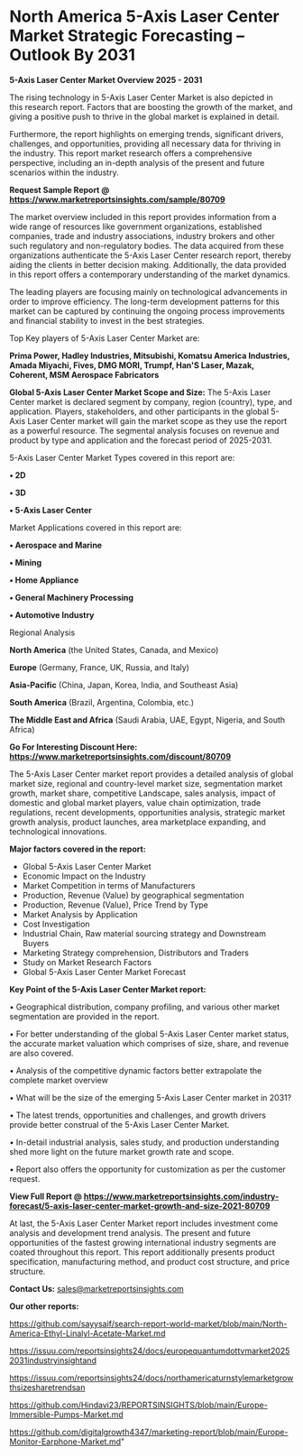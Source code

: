# North America 5-Axis Laser Center Market Strategic Forecasting – Outlook By 2031

<Strong> 5-Axis Laser Center Market Overview 2025 - 2031</strong>

The rising technology in 5-Axis Laser Center Market is also depicted in this research report. Factors that are boosting the growth of the market, and giving a positive push to thrive in the global market is explained in detail.

Furthermore, the report highlights on emerging trends, significant drivers, challenges, and opportunities, providing all necessary data for thriving in the industry. This report market research offers a comprehensive perspective, including an in-depth analysis of the present and future scenarios within the industry.

<strong>Request Sample Report @ <a href=https://www.marketreportsinsights.com/sample/80709>https://www.marketreportsinsights.com/sample/80709</a></strong>

The market overview included in this report provides information from a wide range of resources like government organizations, established companies, trade and industry associations, industry brokers and other such regulatory and non-regulatory bodies. The data acquired from these organizations authenticate the 5-Axis Laser Center research report, thereby aiding the clients in better decision making. Additionally, the data provided in this report offers a contemporary understanding of the market dynamics.

The leading players are focusing mainly on technological advancements in order to improve efficiency. The long-term development patterns for this market can be captured by continuing the ongoing process improvements and financial stability to invest in the best strategies.

Top Key players of 5-Axis Laser Center Market are:

<strong>Prima Power, Hadley Industries, Mitsubishi, Komatsu America Industries, Amada Miyachi, Fives, DMG MORI, Trumpf, Han'S Laser, Mazak, Coherent, MSM Aerospace Fabricators</strong>

<strong><b>Global 5-Axis Laser Center Market Scope and Size:</b></strong>
The 5-Axis Laser Center market is declared segment by company, region (country), type, and application. Players, stakeholders, and other participants in the global 5-Axis Laser Center market will gain the market scope as they use the report as a powerful resource. The segmental analysis focuses on revenue and product by type and application and the forecast period of 2025-2031.

5-Axis Laser Center Market Types covered in this report are:

<strong>• 2D

• 3D

• 5-Axis Laser Center</strong>

Market Applications covered in this report are:

<strong>• Aerospace and Marine

• Mining

• Home Appliance

• General Machinery Processing

• Automotive Industry</strong> 

Regional Analysis

<strong>North America</strong> (the United States, Canada, and Mexico)

<strong>Europe</strong> (Germany, France, UK, Russia, and Italy)

<strong>Asia-Pacific</strong> (China, Japan, Korea, India, and Southeast Asia)

<strong>South America</strong> (Brazil, Argentina, Colombia, etc.)

<strong>The Middle East and Africa</strong> (Saudi Arabia, UAE, Egypt, Nigeria, and South Africa)

<strong>Go For Interesting Discount Here: <a href=https://www.marketreportsinsights.com/discount/80709>https://www.marketreportsinsights.com/discount/80709</a></strong>

The 5-Axis Laser Center market report provides a detailed analysis of global market size, regional and country-level market size, segmentation market growth, market share, competitive Landscape, sales analysis, impact of domestic and global market players, value chain optimization, trade regulations, recent developments, opportunities analysis, strategic market growth analysis, product launches, area marketplace expanding, and technological innovations.

<strong><b>Major factors covered in the report:</b></strong>
<ul>
  <li>Global 5-Axis Laser Center Market </li>
  <li>Economic Impact on the Industry</li>
  <li>Market Competition in terms of Manufacturers</li>
  <li>Production, Revenue (Value) by geographical segmentation</li>
  <li>Production, Revenue (Value), Price Trend by Type</li>
  <li>Market Analysis by Application</li>
  <li>Cost Investigation</li>
  <li>Industrial Chain, Raw material sourcing strategy and Downstream Buyers</li>
  <li>Marketing Strategy comprehension, Distributors and Traders</li>
  <li>Study on Market Research Factors</li>
  <li>Global 5-Axis Laser Center Market Forecast</li>
</ul>

<strong><b>Key Point of the 5-Axis Laser Center Market report:</b></strong>

• Geographical distribution, company profiling, and various other market segmentation are provided in the report.

• For better understanding of the global 5-Axis Laser Center market status, the accurate market valuation which comprises of size, share, and revenue are also covered.

• Analysis of the competitive dynamic factors better extrapolate the complete market overview

• What will be the size of the emerging 5-Axis Laser Center market in 2031?

• The latest trends, opportunities and challenges, and growth drivers provide better construal of the 5-Axis Laser Center Market.

• In-detail industrial analysis, sales study, and production understanding shed more light on the future market growth rate and scope.

• Report also offers the opportunity for customization as per the customer request.

<strong><b>View Full Report @ <a href=https://www.marketreportsinsights.com/industry-forecast/5-axis-laser-center-market-growth-and-size-2021-80709>https://www.marketreportsinsights.com/industry-forecast/5-axis-laser-center-market-growth-and-size-2021-80709</a></b></strong>


At last, the 5-Axis Laser Center Market report includes investment come analysis and development trend analysis. The present and future opportunities of the fastest growing international industry segments are coated throughout this report. This report additionally presents product specification, manufacturing method, and product cost structure, and price structure.

<strong>Contact Us:</strong>
sales@marketreportsinsights.com

<strong>Our other reports:</strong>

<a href=https://github.com/sayysaif/search-report-world-market/blob/main/North-America-Ethyl-Linalyl-Acetate-Market.md>https://github.com/sayysaif/search-report-world-market/blob/main/North-America-Ethyl-Linalyl-Acetate-Market.md</a>

<a href=https://issuu.com/reportsinsights24/docs/europequantumdottvmarket20252031industryinsightand>https://issuu.com/reportsinsights24/docs/europequantumdottvmarket20252031industryinsightand</a>

<a href=https://issuu.com/reportsinsights24/docs/northamericaturnstylemarketgrowthsizesharetrendsan>https://issuu.com/reportsinsights24/docs/northamericaturnstylemarketgrowthsizesharetrendsan</a>

<a href=https://github.com/Hindavi23/REPORTSINSIGHTS/blob/main/Europe-Immersible-Pumps-Market.md>https://github.com/Hindavi23/REPORTSINSIGHTS/blob/main/Europe-Immersible-Pumps-Market.md</a>

<a href=https://github.com/digitalgrowth4347/marketing-report/blob/main/Europe-Monitor-Earphone-Market.md>https://github.com/digitalgrowth4347/marketing-report/blob/main/Europe-Monitor-Earphone-Market.md</a>"

